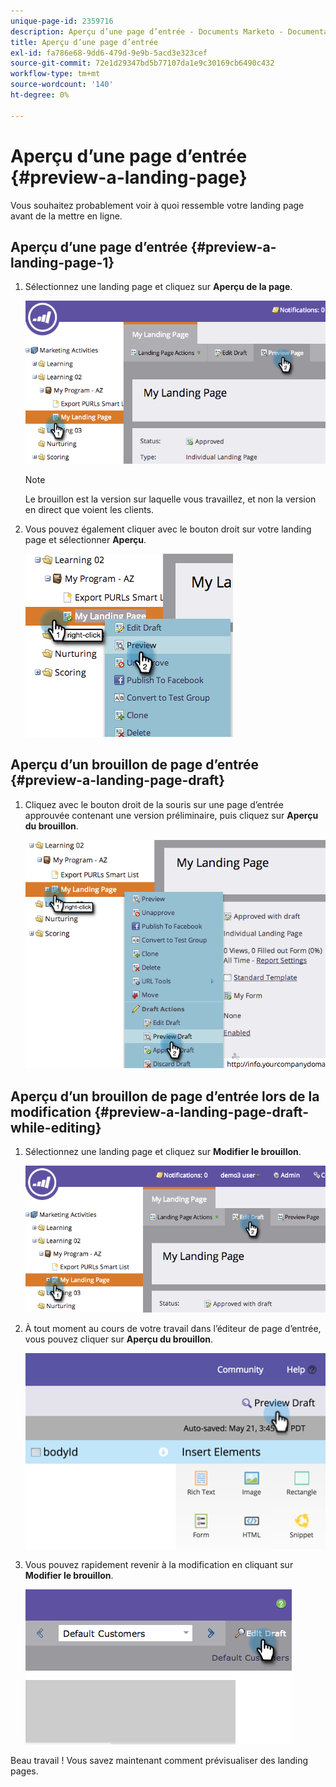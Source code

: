 ```yaml
---
unique-page-id: 2359716
description: Aperçu d’une page d’entrée - Documents Marketo - Documentation du produit
title: Aperçu d’une page d’entrée
exl-id: fa786e68-9dd6-479d-9e9b-5acd3e323cef
source-git-commit: 72e1d29347bd5b77107da1e9c30169cb6490c432
workflow-type: tm+mt
source-wordcount: '140'
ht-degree: 0%

---
```


# Aperçu d’une page d’entrée {#preview-a-landing-page}

Vous souhaitez probablement voir à quoi ressemble votre landing page avant de la mettre en ligne.

## Aperçu d’une page d’entrée {#preview-a-landing-page-1}

1. Sélectionnez une landing page et cliquez sur **Aperçu de la page**.

   ![](assets/image2014-9-16-16-3a21-3a10.png)

   >[!NOTE]
   >
   >Le brouillon est la version sur laquelle vous travaillez, et non la version en direct que voient les clients.

1. Vous pouvez également cliquer avec le bouton droit sur votre landing page et sélectionner **Aperçu**.

   ![](assets/image2014-9-17-10-3a9-3a49.png)

## Aperçu d’un brouillon de page d’entrée {#preview-a-landing-page-draft}

1. Cliquez avec le bouton droit de la souris sur une page d’entrée approuvée contenant une version préliminaire, puis cliquez sur **Aperçu du brouillon**.

   ![](assets/image2014-9-17-10-3a9-3a56.png)

## Aperçu d’un brouillon de page d’entrée lors de la modification {#preview-a-landing-page-draft-while-editing}

1. Sélectionnez une landing page et cliquez sur **Modifier le brouillon**.

   ![](assets/image2014-9-17-10-3a10-3a4.png)

1. À tout moment au cours de votre travail dans l’éditeur de page d’entrée, vous pouvez cliquer sur **Aperçu du brouillon**.

   ![](assets/image2015-5-21-15-3a48-3a59.png)

1. Vous pouvez rapidement revenir à la modification en cliquant sur **Modifier le brouillon**.

   ![](assets/image2014-9-17-10-3a10-3a20.png)

Beau travail ! Vous savez maintenant comment prévisualiser des landing pages.
